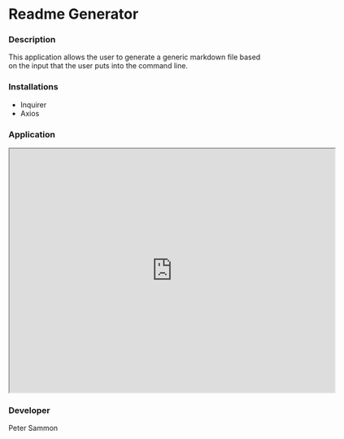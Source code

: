# Readme Generator

### Description

<p> This application allows the user to generate a generic markdown file based on the input that the user puts into the command line.</p>

### Installations

- Inquirer
- Axios

### Application

<iframe src="https://drive.google.com/file/d/14eROv5UD-SCvUBrOdgc1Eu9P9m5Bk44w/preview" width="640" height="480"></iframe>

### Developer

Peter Sammon
